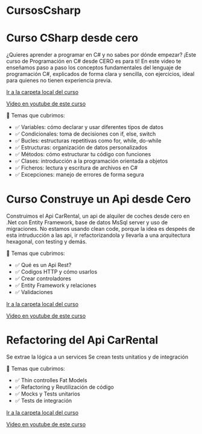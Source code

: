 # CursosCsharp

# Curso CSharp desde cero

¿Quieres aprender a programar en C# y no sabes por dónde empezar? ¡Este curso de Programación en C# desde CERO es para ti! En este video te enseñamos paso a paso los conceptos fundamentales del lenguaje de programación C#, explicados de forma clara y sencilla, con ejercicios, ideal para quienes no tienen experiencia previa.


[Ir a la carpeta local del curso](./CursoCSharp)

[Video en youtube de este curso](https://youtu.be/UwqYtz9l4Bk)


📘 Temas que cubrimos:

* ✅ Variables: cómo declarar y usar diferentes tipos de datos
* ✅ Condicionales: toma de decisiones con if, else, switch
* ✅ Bucles: estructuras repetitivas como for, while, do-while
* ✅ Estructuras: organización de datos personalizados
* ✅ Métodos: cómo estructurar tu código con funciones
* ✅ Clases: introducción a la programación orientada a objetos
* ✅ Ficheros: lectura y escritura de archivos en C#
* ✅ Excepciones: manejo de errores de forma segura


# Curso Construye un Api desde Cero

Construimos el Api CarRental, un api de alquiler de coches desde cero en .Net con Entity Framework, base de datos MsSql server y uso de migraciones.
No estamos usando clean code, porque la idea es despeés de esta intruducción a las api, ir refactorizandola y llevarla a una arquitectura hexagonal, con testing y demás.

📘 Temas que cubrimos:

* ✅ Qué es un Api Rest?
* ✅ Codigos HTTP y cómo usarlos
* ✅ Crear controladores
* ✅ Entity Framework y relaciones
* ✅ Validaciones


[Ir a la carpeta local del curso](./CarRentalApi1)

[Video en youtube de este curso](https://youtu.be/w3OgRMPZf9s)


# Refactoring del Api CarRental

Se extrae la lógica a un services
Se crean tests unitatios y de integración

📘 Temas que cubrimos:

* ✅ Thin controlles Fat Models
* ✅ Refactoring y Reutilización de código
* ✅ Mocks y Tests unitarios
* ✅ Tests de integración


[Ir a la carpeta local del curso](./CarRentalApi2)

[Video en youtube de este curso](https://youtu.be/EzluBRt2eNY)